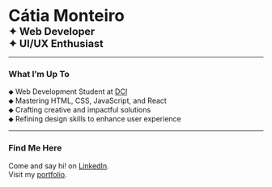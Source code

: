 <span style="font-size: 32px; font-weight: bold">Cátia Monteiro</span>  
<span style="font-size: 20px; font-weight: bold">✦ Web Developer</span>  
<span style="font-size: 20px; font-weight: bold">✦ UI/UX Enthusiast</span>

---

### **What I’m Up To**  
⬥ Web Development Student at [DCI](https://start.digitalcareerinstitute.org)   
⬥ Mastering HTML, CSS, JavaScript, and React   
⬥ Crafting creative and impactful solutions   
⬥ Refining design skills to enhance user experience

---

### **Find Me Here**

Come and say hi! on [LinkedIn](https://www.linkedin.com/in/catiamonteirov/).   
Visit my [portfolio](https://diecatiamonteiro.github.io/portfolio-website/).